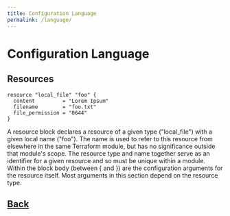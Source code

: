 ```yaml
---
title: Configuration Language
permalink: /language/
---
```


# Configuration Language

## Resources

```hcl
resource "local_file" "foo" {
  content         = "Lorem Ipsum"
  filename        = "foo.txt"
  file_permission = "0644"
}
```

A resource block declares a resource of a given type ("local_file") with a given local name ("foo").
The name is used to refer to this resource from elsewhere in the same Terraform module, but has no significance outside that module's scope.
The resource type and name together serve as an identifier for a given resource and so must be unique within a module.
Within the block body (between { and }) are the configuration arguments for the resource itself. Most arguments in this section depend on the resource type.

## [Back](index.markdown)
